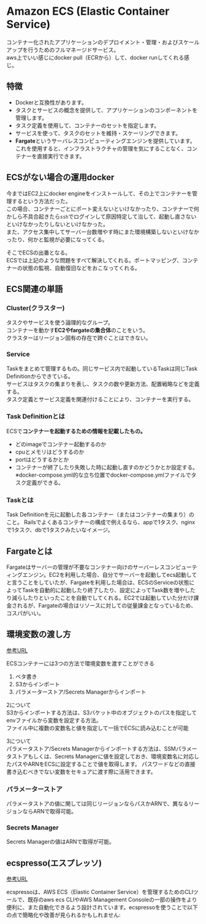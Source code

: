 # Amazon ECS (Elastic Container Service)

コンテナー化されたアプリケーションのデプロイメント・管理・およびスケールアップを行うためのフルマネージドサービス。  
aws上でいい感じにdocker pull（ECRから）して、docker runしてくれる感じ。

## 特徴

- Dockerと互換性があります。
- タスクとサービスの概念を提供して、アプリケーションのコンポーネントを管理します。
- タスク定義を使用して、コンテナーのセットを指定します。
- サービスを使って、タスクのセットを維持・スケーリングできます。
- **Fargate**というサーバレスコンピューティングエンジンを提供しています。これを使用すると、インフラストラクチャの管理を気にすることなく、コンテナーを直接実行できます。

## ECSがない場合の運用docker

今まではEC2上にdocker engineをインストールして、その上でコンテナーを管理するという方法だった。  
この場合、コンテナーごとにポート変えないといけなかったり、コンテナーで何かしら不具合起きたら`ssh`でログインして原因特定して治して、起動し直さないといけなかったりしないといけなかった。  
また、アクセス集中してサーバー台数増やす時にまた環境構築しないといけなかったり、何かと監視が必要になってくる。

そこでECSの出番となる。  
ECSでは上記のような問題をすべて解決してくれる。ポートマッピング、コンテナーの状態の監視、自動復旧などをおこなってくれる。

## ECS関連の単語

### Cluster(クラスター)

タスクやサービスを使う論理的なグループ。  
コンテナーを動かす**EC2やfargateの集合体**のことをいう。  
クラスターはリージョン固有の存在で跨ぐことはできない。

### Service

Taskをまとめて管理するもの。同じサービス内で起動しているTaskは同じTask Definitionからできている。  
サービスはタスクの集まりを表し、タスクの数や更新方法、配置戦略などを定義する。  
タスク定義とサービス定義を関連付けることにより、コンテナーを実行する。

### Task Definitionとは

ECSで**コンテナーを起動するための情報を記載したもの。**  
- どのimageでコンテナー起動するのか
- cpuとメモリはどうするのか
- portはどうするかとか
- コンテナーが終了したり失敗した時に起動し直すのかどうかとか設定する。  
※docker-compose.yml的な立ち位置でdocker-compose.ymlファイルでタスク定義ができる。

### Taskとは

Task Definitionを元に起動した各コンテナー（またはコンテナーの集まり）のこと。
Railsでよくあるコンテナーの構成で例えるなら、appで1タスク、nginxで1タスク、dbで1タスクみたいなイメージ。

## Fargateとは

Fargateはサーバーの管理が不要なコンテナー向けのサーバーレスコンピューティングエンジン。EC2を利用した場合、自分でサーバーを起動してecs起動してと言うことをしていたが、Fargateを利用した場合は、ECSのServiceの状態によってTaskを自動的に起動したり終了したり、設定によってTask数を増やしたり減らしたりといったことを自動でしてくれる。EC2では起動していた分だけ課金されるが、Fargateの場合はリソースに対しての従量課金となっているため、コスパがいい。


## 環境変数の渡し方
[参考URL](https://blog.denet.co.jp/cloudformation-ecs-setenv/)

ECSコンテナーには3つの方法で環境変数を渡すことができる

1. ベタ書き
2. S3からインポート
3. パラメーターストア/Secrets Managerからインポート

2について  
S3からインポートする方法は、S3バケット中のオブジェクトのパスを指定してenvファイルから変数を設定する方法。  
ファイル中に複数の変数名と値を指定して一括でECSに読み込むことが可能

3について  
パラメータストア/Secrets Managerからインポートする方法は、SSMパラメータストアもしくは、Secrets Managerに値を設定しておき、環境変数名に対応したパスやARNをECSに設定することで値を取得します。
パスワードなどの直接書き込むべきでない変数をセキュアに渡す際に活用できます。

### パラメーターストア

パラメータストアの値に関しては同じリージョンならパスかARNで、異なるリージョンならARNで取得可能。  

### Secrets Manager

Secrets Managerの値はARNで取得が可能。  

## ecspresso(エスプレッソ)
[参考URL](https://dev.classmethod.jp/articles/ecs_deploy_ecspresso/)

ecspressoは、AWS ECS（Elastic Container Service）を管理するためのCLIツールで、既存のaws ecs CLIやAWS Management Consoleの一部の操作をより便利に、また自動化できるよう設計されています。ecspressoを使うことで以下の点で簡略化や改善が見られるかもしれません:



